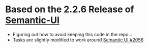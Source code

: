 # Based on the 2.2.6 Release of [Semantic-UI](https://github.com/Semantic-Org/Semantic-UI)

* Figuring out how to avoid keeping this code in the repo...
* Tasks are slightly modified to work around [Semantic UI #2056](https://github.com/Semantic-Org/Semantic-UI/issues/2056)

